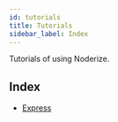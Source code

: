 ```yaml
---
id: tutorials
title: Tutorials
sidebar_label: Index
---
```


Tutorials of using Noderize.

## Index

* [Express](tutorials-express.md)

